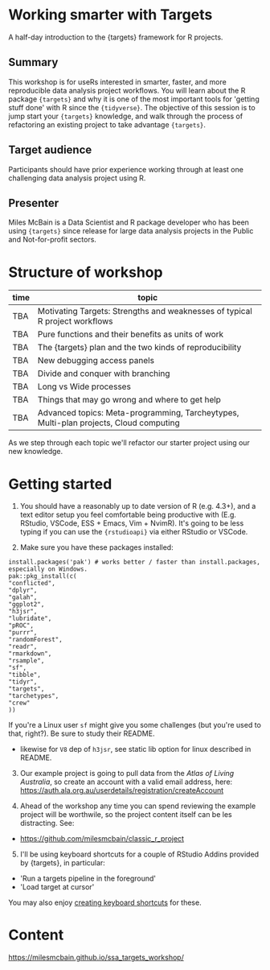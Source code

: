 # Working smarter with Targets

A half-day introduction to the {targets} framework for R projects.

## Summary

This workshop is for useRs interested in smarter, faster, and more reproducible
data analysis project workflows. You will learn about the R package `{targets}`
and why it is one of the most important tools for 'getting stuff done' with R
since the `{tidyverse}`. The objective of this session is to jump start your
`{targets}` knowledge, and walk through the process of refactoring an existing
project to take advantage `{targets}`.


## Target audience

Participants should have prior experience working through at least one
challenging data analysis project using R.

## Presenter

Miles McBain is a Data Scientist and R package developer who has been using `{targets}` since release for large data analysis projects in the Public and Not-for-profit sectors.

# Structure of workshop

|time       | topic                                                                                   |
|-----------|-----------------------------------------------------------------------------------------|
|   TBA     | Motivating Targets: Strengths and weaknesses of typical R project workflows             |
|   TBA     | Pure functions and their benefits as units of work                                      |
|   TBA     | The {targets} plan and the two kinds of reproducibility                                 |
|   TBA     | New debugging access panels                                                             |
|   TBA     | Divide and conquer with branching                                                       |
|   TBA     | Long vs Wide processes                                                                  |
|   TBA     | Things that may go wrong and where to get help                                          |
|   TBA     | Advanced topics: Meta-programming, Tarcheytypes, Multi-plan projects, Cloud computing    |

As we step through each topic we'll refactor our starter project using our new knowledge.

# Getting started

1. You should have a reasonably up to date version of R (e.g. 4.3+), and a text editor setup you feel comfortable being productive with (E.g. RStudio, VSCode, ESS + Emacs, Vim + NvimR). It's going to be less typing if you can use the `{rstudioapi}` via either RStudio or VSCode.

2. Make sure you have these packages installed:

```
install.packages('pak') # works better / faster than install.packages, especially on Windows.
pak::pkg_install(c(
"conflicted",
"dplyr",
"galah",
"ggplot2",
"h3jsr",
"lubridate",
"pROC",
"purrr",
"randomForest",
"readr",
"rmarkdown",
"rsample",
"sf",
"tibble",
"tidyr",
"targets",
"tarchetypes",
"crew"
))
```

If you're a Linux user `sf` might give you some challenges (but you're used to that, right?). Be sure to study their README.
  - likewise for `V8` dep of `h3jsr`, see static lib option for linux described in README.

3. Our example project is going to pull data from the _Atlas of Living Australia_, so create an account with a valid email address, here:
https://auth.ala.org.au/userdetails/registration/createAccount

4. Ahead of the workshop any time you can spend reviewing the example project will be worthwile, so the project content itself can be les distracting. See:
  - https://github.com/milesmcbain/classic_r_project

5. I'll be using keyboard shortcuts for a couple of RStudio Addins provided by {targets}, in particular:
  - 'Run a targets pipeline in the foreground'
  - 'Load target at cursor'

You may also enjoy [creating keyboard shortcuts](https://docs.posit.co/ide/user/ide/guide/productivity/add-ins.html#keyboard-shortcuts) for these.

# Content

https://milesmcbain.github.io/ssa_targets_workshop/
